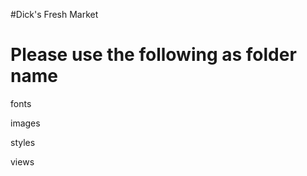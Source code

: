 #Dick's Fresh Market

Please use the following as folder name
========================================

fonts

images

styles

views
